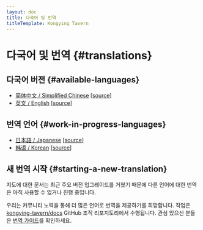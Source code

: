 ```yaml
---
layout: doc
title: 다국어 및 번역
titleTemplate: Kongying Tavern
---
```


# 다국어 및 번역 {#translations}

## 다국어 버전 {#available-languages}

- [简体中文 / Simplified Chinese](../index.md) [[source](https://github.com/kongying-tavern/docs/tree/next/src/)]
- [英文 / English](../en/index.md) [[source](https://github.com/kongying-tavern/docs/tree/next/src/en)]

## 번역 언어 {#work-in-progress-languages}

- [日本語 / Japanese](../ja/index.md) [[source](https://github.com/kongying-tavern/docs/tree/next/src/ja)]
- [韩语 / Korean](#) [[source](https://github.com/kongying-tavern/docs/tree/next/src/kr)]

## 새 번역 시작 {#starting-a-new-translation}

지도에 대한 문서는 최근 주요 버전 업그레이드를 거쳤기 때문에 다른 언어에 대한 번역은 아직 사용할 수 없거나 진행 중입니다.

우리는 커뮤니티 노력을 통해 더 많은 언어로 번역을 제공하기를 희망합니다. 작업은 [kongying-tavern/docs](https://github.com/kongying-tavern/docs) GitHub 조직 리포지토리에서 수행됩니다. 관심 있으신 분들은 [번역 가이드](https://github.com/kongying-tavern/docs/blob/next/.github/translation-guide.md)를 확인하세요.
